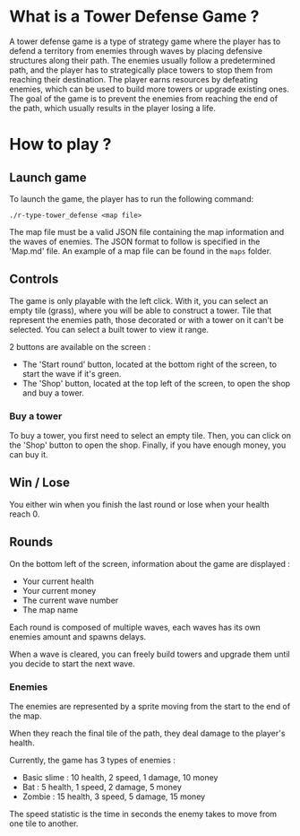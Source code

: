 # What is a Tower Defense Game ?

A tower defense game is a type of strategy game where the player has to defend a territory from enemies through waves by placing defensive structures along their path. 
The enemies usually follow a predetermined path, and the player has to strategically place towers to stop them from reaching their destination. 
The player earns resources by defeating enemies, which can be used to build more towers or upgrade existing ones. 
The goal of the game is to prevent the enemies from reaching the end of the path, which usually results in the player losing a life. 

# How to play ?

## Launch game

To launch the game, the player has to run the following command:
```
./r-type-tower_defense <map file>
```
The map file must be a valid JSON file containing the map information and the waves of enemies.
The JSON format to follow is specified in the 'Map.md' file.
An example of a map file can be found in the `maps` folder.


## Controls

The game is only playable with the left click.
With it, you can select an empty tile (grass), where you will be able to construct a tower.
Tile that represent the enemies path, those decorated or with a tower on it can't be selected.
You can select a built tower to view it range.


2 buttons are available on the screen :
- The 'Start round' button, located at the bottom right of the screen, to start the wave if it's green.
- The 'Shop' button, located at the top left of the screen, to open the shop and buy a tower.

### Buy a tower

To buy a tower, you first need to select an empty tile.
Then, you can click on the 'Shop' button to open the shop.
Finally, if you have enough money, you can buy it.

## Win / Lose

You either win when you finish the last round or lose when your health reach 0.

## Rounds

On the bottom left of the screen, information about the game are displayed :
- Your current health
- Your current money
- The current wave number
- The map name

Each round is composed of multiple waves, each waves has its own enemies amount and spawns delays.

When a wave is cleared, you can freely build towers and upgrade them until you decide to start the next wave.

### Enemies

The enemies are represented by a sprite moving from the start to the end of the map.

When they reach the final tile of the path, they deal damage to the player's health.

Currently, the game has 3 types of enemies :
- Basic slime : 10 health, 2 speed, 1 damage, 10 money
- Bat : 5 health, 1 speed, 2 damage, 5 money
- Zombie : 15 health, 3 speed, 5 damage, 15 money

The speed statistic is the time in seconds the enemy takes to move from one tile to another.
